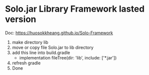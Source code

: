 # Solo.jar Library Framework lasted version
Doc: https://huosokkheang.github.io/Solo-Framework

1. make directory lib
2. move or copy file Solo.jar to lib directory
3. add this line into build.gradle 
   - implementation fileTree(dir: 'lib', include: ['*.jar'])
4. refresh gradle
5. Done
